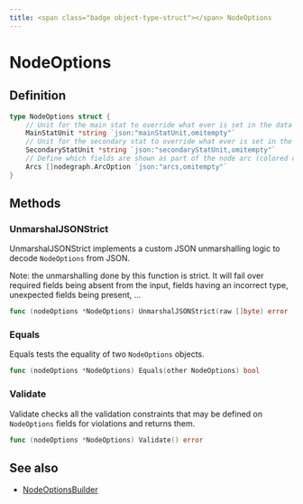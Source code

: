 ```yaml
---
title: <span class="badge object-type-struct"></span> NodeOptions
---
```

# <span class="badge object-type-struct"></span> NodeOptions

## Definition

```go
type NodeOptions struct {
    // Unit for the main stat to override what ever is set in the data frame.
    MainStatUnit *string `json:"mainStatUnit,omitempty"`
    // Unit for the secondary stat to override what ever is set in the data frame.
    SecondaryStatUnit *string `json:"secondaryStatUnit,omitempty"`
    // Define which fields are shown as part of the node arc (colored circle around the node).
    Arcs []nodegraph.ArcOption `json:"arcs,omitempty"`
}
```
## Methods

### <span class="badge object-method"></span> UnmarshalJSONStrict

UnmarshalJSONStrict implements a custom JSON unmarshalling logic to decode `NodeOptions` from JSON.

Note: the unmarshalling done by this function is strict. It will fail over required fields being absent from the input, fields having an incorrect type, unexpected fields being present, …

```go
func (nodeOptions *NodeOptions) UnmarshalJSONStrict(raw []byte) error
```

### <span class="badge object-method"></span> Equals

Equals tests the equality of two `NodeOptions` objects.

```go
func (nodeOptions *NodeOptions) Equals(other NodeOptions) bool
```

### <span class="badge object-method"></span> Validate

Validate checks all the validation constraints that may be defined on `NodeOptions` fields for violations and returns them.

```go
func (nodeOptions *NodeOptions) Validate() error
```

## See also

 * <span class="badge builder"></span> [NodeOptionsBuilder](./builder-NodeOptionsBuilder.md)
